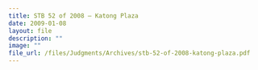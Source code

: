 ```yaml
---
title: STB 52 of 2008 – Katong Plaza
date: 2009-01-08
layout: file
description: ""
image: ""
file_url: /files/Judgments/Archives/stb-52-of-2008-katong-plaza.pdf
---
```

